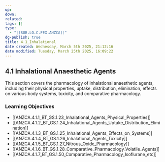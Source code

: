 ```yaml
---
up: 
down: 
related: 
tags: []
type:
  - "[[SUB.LO.C.PEX.ANZCA]]"
dg-publish: true
title: 4.1_Inhalational
date created: Wednesday, March 5th 2025, 21:12:16
date modified: Tuesday, March 25th 2025, 16:09:22
---
```


## 4.1 Inhalational Anaesthetic Agents

This section covers the pharmacology of inhalational anaesthetic agents, including their physical properties, uptake, distribution, elimination, effects on various body systems, toxicity, and comparative pharmacology.

### Learning Objectives

- [[ANZCA.4.1.1_BT_GS.1.23_Inhalational_Agents_Physical_Properties]]
- [[ANZCA.4.1.2_BT_GS.1.24_Inhalational_Agents_Uptake_Distribution_Elimination]]
- [[ANZCA.4.1.3_BT_GS.1.25_Inhalational_Agents_Effects_on_Systems]]
- [[ANZCA.4.1.4_BT_GS.1.26_Inhalational_Agents_Toxicity]]
- [[ANZCA.4.1.5_BT_GS.1.27_Nitrous_Oxide_Pharmacology]]
- [[ANZCA.4.1.6_BT_GS.1.28_Comparative_Pharmacology_Volatile_Agents]]
- [[ANZCA.4.1.7_BT_GS.1.50_Comparative_Pharmacology_Isoflurane_etc]]
